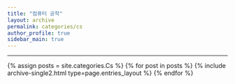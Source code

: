 ```yaml
---
title: "컴퓨터 공학"
layout: archive
permalink: categories/cs
author_profile: true
sidebar_main: true
---
```


***

{% assign posts = site.categories.Cs %}
{% for post in posts %} {% include archive-single2.html type=page.entries_layout %} {% endfor %}